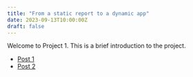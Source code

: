```yaml
---
title: "From a static report to a dynamic app"
date: 2023-09-13T10:00:00Z
draft: false
---
```


Welcome to Project 1. This is a brief introduction to the project.

- [Post 1](post-1)
- [Post 2](post-2)